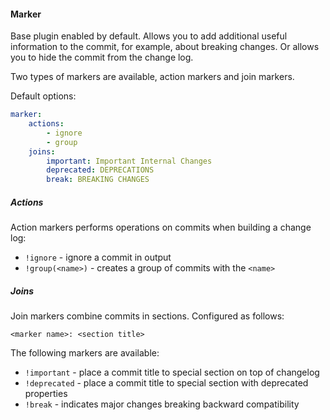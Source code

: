 #### Marker

Base plugin enabled by default. Allows you to add additional useful information to the commit, for example, about breaking changes. Or allows you to hide the commit from the change log.

Two types of markers are available, action markers and join markers.

Default options:

```YAML
marker:
    actions:
        - ignore
        - group
    joins:
        important: Important Internal Changes
        deprecated: DEPRECATIONS
        break: BREAKING CHANGES
```

##### Actions

Action markers performs operations on commits when building a change log:

-   `!ignore` - ignore a commit in output
-   `!group(<name>)` - creates a group of commits with the `<name>`

##### Joins

Join markers combine commits in sections. Configured as follows:

```
<marker name>: <section title>
```

The following markers are available:

-   `!important` - place a commit title to special section on top of changelog
-   `!deprecated` - place a commit title to special section with deprecated properties
-   `!break` - indicates major changes breaking backward compatibility
